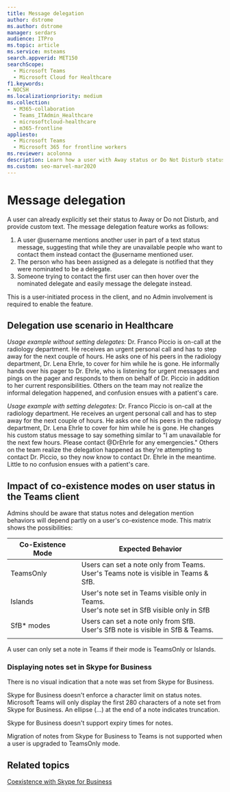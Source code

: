 ```yaml
---
title: Message delegation
author: dstrome
ms.author: dstrome
manager: serdars
audience: ITPro
ms.topic: article
ms.service: msteams
search.appverid: MET150
searchScope:
  - Microsoft Teams
  - Microsoft Cloud for Healthcare
f1.keywords:
- NOCSH
ms.localizationpriority: medium
ms.collection: 
  - M365-collaboration
  - Teams_ITAdmin_Healthcare
  - microsoftcloud-healthcare
  - m365-frontline
appliesto: 
  - Microsoft Teams
  - Microsoft 365 for frontline workers
ms.reviewer: acolonna
description: Learn how a user with Away status or Do Not Disturb status can explicitly set another user as a delegate in their status message.
ms.custom: seo-marvel-mar2020
---
```


# Message delegation

A user can already explicitly set their status to Away or Do not Disturb, and provide custom text. The message delegation feature works as follows:

1. A user @username mentions another user in part of a text status message, suggesting that while they are unavailable people who want to contact them instead contact the @username mentioned user.
2. The person who has been assigned as a delegate is notified that they were nominated to be a delegate.
3. Someone trying to contact the first user can then hover over the nominated delegate and easily message the delegate instead.  

This is a user-initiated process in the client, and no Admin involvement is required to enable the feature. 

## Delegation use scenario in Healthcare

*Usage example without setting delegates:*  Dr. Franco Piccio is on-call at the radiology department. He receives an urgent personal call and has to step away for the next couple of hours. He asks one of his peers in the radiology department, Dr. Lena Ehrle, to cover for him while he is gone. He informally hands over his pager to Dr. Ehrle, who is listening for urgent messages and pings on the pager and responds to them on behalf of Dr. Piccio in addition to her current responsibilities. Others on the team may not realize the informal delegation happened, and confusion ensues with a patient's care.

*Usage example with setting delegates:* Dr. Franco Piccio is on-call at the radiology department. He receives an urgent personal call and has to step away for the next couple of hours. He asks one of his peers in the radiology department, Dr. Lena Ehrle to cover for him while he is gone. He changes his custom status message to say something similar to "I am unavailable for the next few hours. Please contact @DrEhrle for any emergencies."  Others on the team realize the delegation happened as they're attempting to contact Dr. Piccio, so they now know to contact Dr. Ehrle in the meantime. Little to no confusion ensues with a patient's care.

## Impact of co-existence modes on user status in the Teams client

Admins should be aware that status notes and delegation mention behaviors will depend partly on a user's co-existence mode. This matrix shows the possibilities:

|Co-Existence Mode | Expected Behavior|
|---|---|
|TeamsOnly |Users can set a note only from Teams. <br> User's Teams note is visible in Teams & SfB. |
|Islands | User's note set in Teams visible only in Teams. <br> User's note set in SfB visible only in SfB |
|SfB* modes | Users can set a note only from SfB. <br> User's SfB note is visible in SfB & Teams.  |
|||

A user can only set a note in Teams if their mode is TeamsOnly or Islands.  

### Displaying notes set in Skype for Business
  
There is no visual indication that a note was set from Skype for Business.

Skype for Business doesn't enforce a character limit on status notes. Microsoft Teams will only display the first 280 characters of a note set from Skype for Business. An ellipse (...) at the end of a note indicates truncation.
  
Skype for Business doesn't support expiry times for notes.

Migration of notes from Skype for Business to Teams is not supported when a user is upgraded to TeamsOnly mode.

## Related topics

[Coexistence with Skype for Business](/microsoftteams/coexistence-chat-calls-presence)
